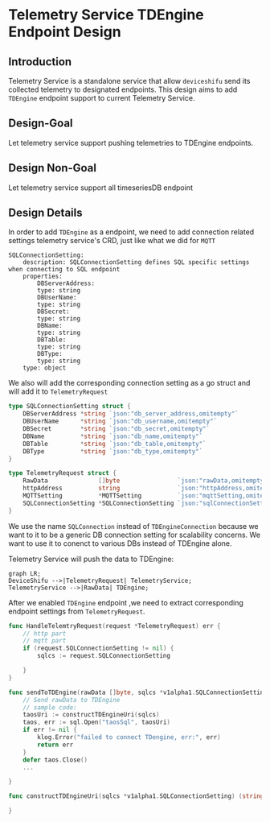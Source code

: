 # Telemetry Service TDEngine Endpoint Design

## Introduction
Telemetry Service is a standalone service that allow `deviceshifu` send its collected telemetry to designated endpoints. This design aims to add `TDEngine` endpoint support to current Telemetry Service.

## Design-Goal
Let telemetry service support pushing telemetries to TDEngine endpoints.

## Design Non-Goal
Let telemetry service support all timeseriesDB endpoint


## Design Details
In order to add `TDEngine` as a endpoint, we need to add connection related settings telemetry service's CRD, just like  what we did for `MQTT` 

```ymal
SQLConnectionSetting:
    description: SQLConnectionSetting defines SQL specific settings when connecting to SQL endpoint
    properties:
        DBServerAddress:
        type: string
        DBUserName:
        type: string
        DBSecret:
        type: string
        DBName:
        type: string
        DBTable:
        type: string
        DBType:
        type: string
    type: object
```

We also will add the corresponding connection setting as a go struct and will add it to `TelemetryRequest`

```go
type SQLConnectionSetting struct {
	DBServerAddress *string `json:"db_server_address,omitempty"`
	DBUserName      *string `json:"db_username,omitempty"`
	DBSecret        *string `json:"db_secret,omitempty"`
	DBName          *string `json:"db_name,omitempty"`
	DBTable         *string `json:"db_table,omitempty"`
	DBType          *string `json:"db_type,omitempty"`
}

type TelemetryRequest struct {
	RawData              []byte                `json:"rawData,omitempty"`
	httpAddress          string                `json:"httpAddress,omitempty"`
	MQTTSetting          *MQTTSetting          `json:"mqttSetting,omitempty"`
	SQLConnectionSetting *SQLConnectionSetting `json:"sqlConnectionSetting,omitempty"`
}
```

We use the name `SQLConnection` instead of `TDEngineConnection` because we want to it to be a generic DB connection setting for scalability concerns. We want to use it to conenct to various DBs instead of TDEngine alone.

Telemetry Service will push the data to TDEngine:
```mermaid
graph LR;
DeviceShifu -->|TelemetryRequest| TelemetryService;
TelemetryService -->|RawData| TDEngine;

```

After we enabled `TDEngine` endpoint ,we need to extract corresponding endpoint settings from `TelemetryRequest`.

```go
func HandleTelemtryRequest(request *TelemetryRequest) err {
	// http part
    // mqtt part
    if (request.SQLConnectionSetting != nil) {
        sqlcs := request.SQLConnectionSetting

    }
}

func sendToTDEngine(rawData []byte, sqlcs *v1alpha1.SQLConnectionSetting) err {
	// Send rawData to TDEngine
    // sample code:
    taosUri := constructTDEngineUri(sqlcs)
    taos, err := sql.Open("taosSql", taosUri)
    if err != nil {
        klog.Error("failed to connect TDengine, err:", err)
        return err
    }
    defer taos.Close()
    ...

}

func constructTDEngineUri(sqlcs *v1alpha1.SQLConnectionSetting) (string, error) {

}
```